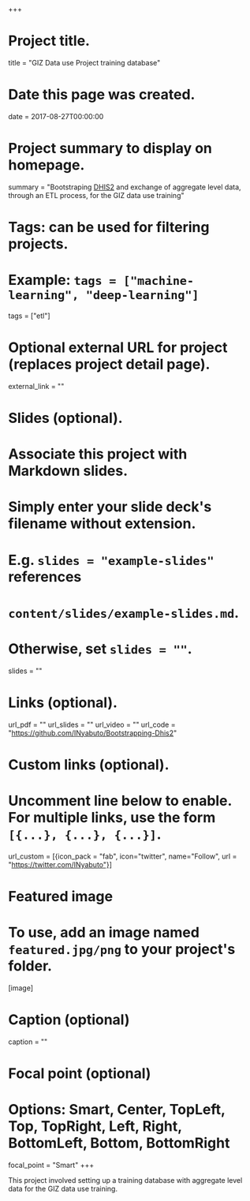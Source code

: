 +++
# Project title.
title = "GIZ Data use Project training database"

# Date this page was created.
date = 2017-08-27T00:00:00

# Project summary to display on homepage.
summary = "Bootstraping [DHIS2](https://test.hiskenya.org/kenya/dhis-web-commons/security/login.action) and exchange of aggregate level data, through an ETL process, for the GIZ data use training"

# Tags: can be used for filtering projects.
# Example: `tags = ["machine-learning", "deep-learning"]`
tags = ["etl"]

# Optional external URL for project (replaces project detail page).
external_link = ""

# Slides (optional).
#   Associate this project with Markdown slides.
#   Simply enter your slide deck's filename without extension.
#   E.g. `slides = "example-slides"` references 
#   `content/slides/example-slides.md`.
#   Otherwise, set `slides = ""`.
slides = ""

# Links (optional).
url_pdf = ""
url_slides = ""
url_video = ""
url_code = "https://github.com/INyabuto/Bootstrapping-Dhis2"

# Custom links (optional).
#   Uncomment line below to enable. For multiple links, use the form `[{...}, {...}, {...}]`.
url_custom = [{icon_pack = "fab", icon="twitter", name="Follow", url = "https://twitter.com/INyabuto"}]

# Featured image
# To use, add an image named `featured.jpg/png` to your project's folder. 
[image]
  # Caption (optional)
  caption = ""
  
  # Focal point (optional)
  # Options: Smart, Center, TopLeft, Top, TopRight, Left, Right, BottomLeft, Bottom, BottomRight
  focal_point = "Smart"
+++

This project involved setting up a training database with aggregate level data for the GIZ data use training. 

